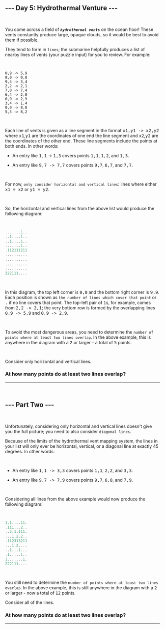 ## --- Day 5: Hydrothermal Venture ---
<br />

You come across a field of ***`hydrothermal vents`*** on the ocean floor! These vents constantly produce large, opaque clouds, so it would be best to avoid them if possible.

They tend to form in `lines`; the submarine helpfully produces a list of nearby lines of vents (your puzzle input) for you to review. For example:

<br />

```shell
0,9 -> 5,9
8,0 -> 0,8
9,4 -> 3,4
2,2 -> 2,1
7,0 -> 7,4
6,4 -> 2,0
0,9 -> 2,9
3,4 -> 1,4
0,0 -> 8,8
5,5 -> 8,2
```

<br />

Each line of vents is given as a line segment in the format <kbd>x1,y1 -> x2,y2</kbd> where <kbd>x1</kbd>,<kbd>y1</kbd> are the coordinates of one end the line segment and <kbd>x2</kbd>,<kbd>y2</kbd> are the coordinates of the other end. These line segments include the points at both ends. In other words:
<br />

-   An entry like <kbd>1,1</kbd> -> <kbd>1,3</kbd> covers points <kbd>1,1</kbd>, <kbd>1,2</kbd>, and <kbd>1,3</kbd>.

-   An entry like <kbd>9,7 -> 7,7</kbd> covers points <kbd>9,7</kbd>, <kbd>8,7</kbd>, and <kbd>7,7</kbd>.

<br />

For now, `only consider horizontal and vertical lines`: lines where either <kbd>x1 = x2</kbd> or <kbd>y1 = y2</kbd>.

<br />

So, the horizontal and vertical lines from the above list would produce the following diagram:

<br />

```rust
.......1..
..1....1..
..1....1..
.......1..
.112111211
..........
..........
..........
..........
222111....
```

<br />

In this diagram, the top left corner is <kbd>0,0</kbd> and the bottom right corner is <kbd>9,9</kbd>. Each position is shown as `the number of lines which cover that point` or <kbd>.</kbd> if no line covers that point. The top-left pair of <kbd>1</kbd>s, for example, comes from <kbd>2,2 -> 2,1</kbd>; the very bottom row is formed by the overlapping lines <kbd>0,9 -> 5,9</kbd> and <kbd>0,9 -> 2,9</kbd>.

<br />

To avoid the most dangerous areas, you need to determine the `number of points where at least two lines overlap`. In the above example, this is anywhere in the diagram with a <kbd>2</kbd> or larger - a total of <kbd>5</kbd> points.

<br />

Consider only horizontal and vertical lines. 
### **At how many points do at least two lines overlap?**
<hr />

<br />

## --- Part Two ---
<br />

Unfortunately, considering only horizontal and vertical lines doesn't give you the full picture; you need to also consider `diagonal lines`.

Because of the limits of the hydrothermal vent mapping system, the lines in your list will only ever be horizontal, vertical, or a diagonal line at exactly 45 degrees. In other words:

<br />

-   An entry like <kbd>1,1 -> 3,3</kbd> covers points <kbd>1,1</kbd>, <kbd>2,2</kbd>, and <kbd>3,3</kbd>.

-   An entry like <kbd>9,7 -> 7,9</kbd> covers points <kbd>9,7</kbd>, <kbd>8,8</kbd>, and <kbd>7,9</kbd>.

<br />

Considering all lines from the above example would now produce the following diagram:

<br />

```rust
1.1....11.
.111...2..
..2.1.111.
...1.2.2..
.112313211
...1.2....
..1...1...
.1.....1..
1.......1.
222111....
```

<br />

You still need to determine the `number of points where at least two lines overlap`. In the above example, this is still anywhere in the diagram with a <kbd>2</kbd> or larger - now a total of <kbd>12</kbd> points.

Consider all of the lines. 
### **At how many points do at least two lines overlap?**
<hr />

<br />



